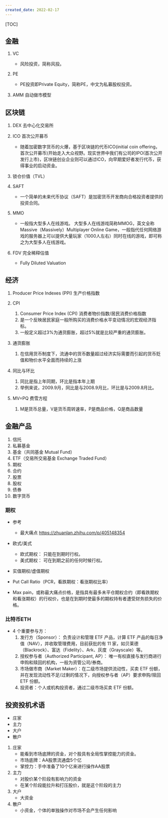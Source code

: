 ```yaml
---
created_date: 2022-02-17
---
```


[TOC]

## 金融
1. VC
    - 风险投资，简称风投。

2. PE
    - PE投资即Private Equity，简称PE，中文为私募股权投资。

3. AMM 自动做市模型

## 区块链

1. DEX 去中心化交易所

2. ICO 首次公开募币
    - 随着加密数字货币的火爆，基于区块链的代币ICO(initial coin offering，首次公开募币)开始走入大众视野。现实世界中我们有公司的IPO(首次公开发行上市)，区块链创业企业则可以通过ICO，向早期爱好者发行代币，获得事业的启动资金。

3. 锁仓价值（TVL）

4. SAFT
    - 一个简单的未来代币协议（SAFT）是加密货币开发商向合格投资者提供的投资合同。

5. MMO
    - 一般指大型多人在线游戏。 大型多人在线游戏简称MMOG，英文全称Massive（Massively）Multiplayer Online Game，一般指代任何网络游戏的服务器上可以提供大量玩家（1000人左右）同时在线的游戏，即可称之为大型多人在线游戏。

6. FDV 完全稀释估值
    - Fully Diluted Valuation

## 经济
1. Producer Price Indexes (PPI) 生产价格指数

2. CPI  
    1. Consumer Price Index (CPI) 消费者物价指数/居民消费价格指数
    2. 是一个反映居民家庭一般所购买的消费价格水平变动情况的宏观经济指标。
    3. 一般定义超过3%为通货膨胀，超过5%就是比较严重的通货膨胀。


3. 通货膨胀  
    1. 在信用货币制度下，流通中的货币数量超过经济实际需要而引起的货币贬值和物价水平全面而持续的上涨


4. 同比与环比
    1. 同比是指上年同期，环比是指本年上期
    2. 举例来说，2009.9月，同比是与2008.9月比，环比是与2009.8月比。

5. MV=PQ 费雪方程
    1. M是货币总量，V是货币周转速率，P是商品价格，Q是商品数量

## 金融产品
1. 信托
2. 私募基金
3. 基金（共同基金 Mutual Fund）
4. ETF（交易所交易基金 Exchange Traded Fund）
5. 期权
6. 合约
7. 股票
8. 股权
9. 债券
10. 数字货币

### 期权
- 参考 
    - 最大痛点 https://zhuanlan.zhihu.com/p/405148354

- 欧式/美式
    - 欧式期权： 只能在到期时行权。
    - 美式期权： 可在到期之前的任何时候行权。

- 实值期权/虚值期权

- Put Call Ratio（PCR，看跌期权：看涨期权比率）

- Max pain，或称最大痛点价格，是指具有最多未平仓期权合约（即看跌期权和看涨期权）的行权价，也是在到期时使最多的期权持有者遭受财务损失的价格。

### 比特币ETH
- 4 个重要参与方：
    1. 发行方（Sponsor）： 负责设计和管理 ETF 产品，计算 ETF 产品的每日净值（NAV），并收取管理费用，目前获批的有 11 家，如贝莱德（Blackrock）、富达（Fidelity）、Ark、灰度（Grayscale）等。
    2. 授权参与者（Authorized Participant, AP）： 唯一有权直接与发行商进行申购和赎回的机构，一般为资管公司/券商。
    3. 市场做市商（Market Maker）：在二级市场提供流动性，买卖 ETF 份额，并在发现流动性不足/过剩的情况下，向授权参与者（AP）要求申购/赎回 ETF 份额。
    4. 投资者：个人或机构投资者，通过二级市场买卖 ETF 份额。

## 投资投机术语
- 庄家
- 主力
- 大户
- 散户

1. 庄家
    - 能看到市场底牌的资金，对个股具有全局性掌控能力的资金。
    - 市场底牌：AA股票流通盘5个亿
    - 掌控力：手中准备了10个亿来进行操作AA股票
2. 主力
    - 对股价某个阶段有影响力的资金
    - 在某个阶段能拉升和打压股价，就是这个阶段的主力
4. 大户
    - 大资金
5. 散户
    - 小资金，个体的单独操作对市场不会产生任何影响
